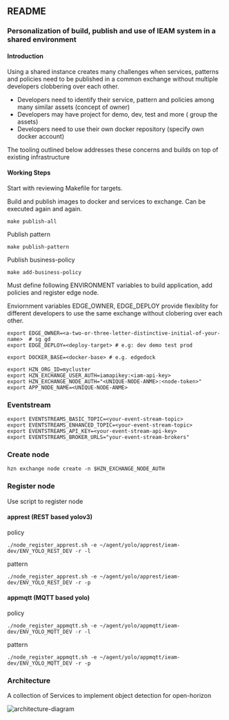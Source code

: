 ## README
### Personalization of build, publish and use of IEAM system in a shared environment
#### Introduction
Using a shared instance creates many challenges when services, patterns and policies need to be published in a common exchange without multiple developers clobbering over each other.  

- Developers need to identify their service, pattern and policies among many similar assets (concept of owner)
- Developers may have project for demo, dev, test and more ( group the assets)
- Developers need to use their own docker repository  (specify own docker account)

The tooling outlined below addresses these concerns and builds on top of existing infrastructure 

#### Working Steps
Start with reviewing Makefile for targets. 

Build and publish images to docker and services to exchange. Can be executed again and again.  

    make publish-all 
 
Publish pattern

    make publish-pattern

Publish business-policy

    make add-business-policy

Must define following ENVIRONMENT variables to build application, add policies and register edge node.

Enviornment variables EDGE_OWNER, EDGE_DEPLOY provide flexiblity for different developers to use the same exchange without clobering over each other.

    export EDGE_OWNER=<a-two-or-three-letter-distinctive-initial-of-your-name>  # sg gd 
    export EDGE_DEPLOY=<deploy-target> # e.g: dev demo test prod

    export DOCKER_BASE=<docker-base> # e.g. edgedock

    export HZN_ORG_ID=mycluster
    export HZN_EXCHANGE_USER_AUTH=iamapikey:<iam-api-key>
    export HZN_EXCHANGE_NODE_AUTH="<UNIQUE-NODE-ANME>:<node-token>"
    export APP_NODE_NAME=<UNIQUE-NODE-ANME>

### Eventstream  

    export EVENTSTREAMS_BASIC_TOPIC=<your-event-stream-topic>
    export EVENTSTREAMS_ENHANCED_TOPIC=<your-event-stream-topic>
    export EVENTSTREAMS_API_KEY=<your-event-stream-api-key>
    export EVENTSTREAMS_BROKER_URLS="your-event-stream-brokers"

### Create node

    hzn exchange node create -n $HZN_EXCHANGE_NODE_AUTH

### Register node
Use script to register node

#### apprest (REST based yolov3)
 
policy
    
    ./node_register_apprest.sh -e ~/agent/yolo/apprest/ieam-dev/ENV_YOLO_REST_DEV -r -l
    
pattern
    
    ./node_register_apprest.sh -e ~/agent/yolo/apprest/ieam-dev/ENV_YOLO_REST_DEV -r -p
    
#### appmqtt (MQTT based yolo)

policy
   
    ./node_register_appmqtt.sh -e ~/agent/yolo/appmqtt/ieam-dev/ENV_YOLO_MQTT_DEV -r -l
    
pattern
    
    ./node_register_appmqtt.sh -e ~/agent/yolo/appmqtt/ieam-dev/ENV_YOLO_MQTT_DEV -r -p
   
### Architecture
A collection of Services to implement object detection for open-horizon

![architecture-diagram](https://raw.githubusercontent.com/TheMosquito/detect/7a989c9246399cc9fa7370ab59e69faf4b72acc5/architecture.png)
